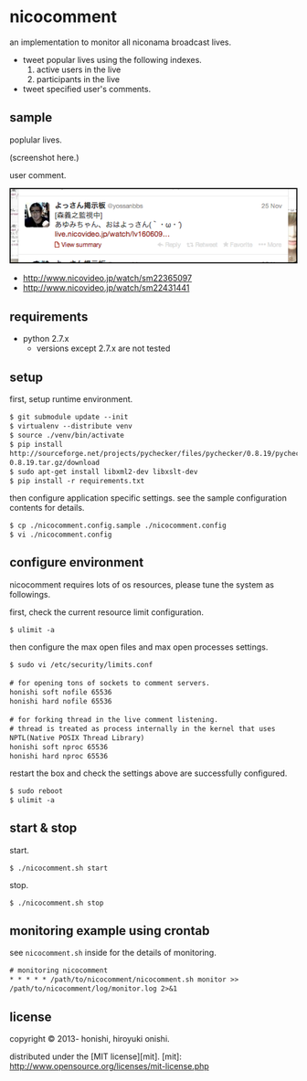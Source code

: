 nicocomment
==
an implementation to monitor all niconama broadcast lives.
* tweet popular lives using the following indexes.
    1. active users in the live
    2. participants in the live
* tweet specified user's comments.

sample
-------------
poplular lives.

(screenshot here.)

user comment.

![sample](./sample/screenshot.png)

* http://www.nicovideo.jp/watch/sm22365097
* http://www.nicovideo.jp/watch/sm22431441

requirements
--
* python 2.7.x
    * versions except 2.7.x are not tested

setup
--
first, setup runtime environment.
````
$ git submodule update --init
$ virtualenv --distribute venv
$ source ./venv/bin/activate
$ pip install http://sourceforge.net/projects/pychecker/files/pychecker/0.8.19/pychecker-0.8.19.tar.gz/download
$ sudo apt-get install libxml2-dev libxslt-dev
$ pip install -r requirements.txt
````

then configure application specific settings. see the sample configuration contents for details.
````
$ cp ./nicocomment.config.sample ./nicocomment.config
$ vi ./nicocomment.config
````

configure environment
--
nicocomment requires lots of os resources, please tune the system as followings.

first, check the current resource limit configuration.
````
$ ulimit -a
````

then configure the max open files and max open processes settings.
````
$ sudo vi /etc/security/limits.conf

# for opening tons of sockets to comment servers.
honishi soft nofile 65536
honishi hard nofile 65536

# for forking thread in the live comment listening.
# thread is treated as process internally in the kernel that uses NPTL(Native POSIX Thread Library)
honishi soft nproc 65536
honishi hard nproc 65536
````

restart the box and check the settings above are successfully configured.
````
$ sudo reboot
$ ulimit -a
````

start & stop
--
start.
````
$ ./nicocomment.sh start
````
stop.
````
$ ./nicocomment.sh stop
````

monitoring example using crontab
--
see `nicocomment.sh` inside for the details of monitoring.

	# monitoring nicocomment
	* * * * * /path/to/nicocomment/nicocomment.sh monitor >> /path/to/nicocomment/log/monitor.log 2>&1

license
--
copyright &copy; 2013- honishi, hiroyuki onishi.

distributed under the [MIT license][mit].
[mit]: http://www.opensource.org/licenses/mit-license.php
